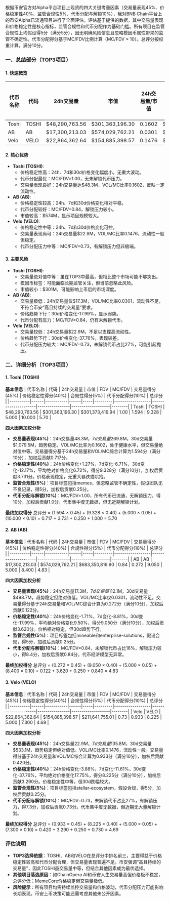 根据币安官方对Alpha平台项目上现货的四大关键考量因素（交易量表现45%、价格稳定性40%、监管合规性5%、代币分配与解锁10%），我对BNB Chain平台上的币安Alpha已流通项目进行了全面评估。评估基于提供的数据，其中交易量表现和价格稳定性是核心指标，监管合规性和代币分配作为基础门槛。所有项目在监管合规性上均假设得5分（满分5分），因无明确风险信息且忽略模因币属性带来的监管不确定性。代币分配得分基于MC/FDV比例计算（MC/FDV × 10）。总评分按权重计算，满分10分。

### 一、总结部分（TOP3项目）

#### 1. 快速概览
| 代币名称 | 代码 | 24h交易量 | 市值 | 24h交易量/市值 | FDV | MC/FDV | 总评分(1-10分) |
|----------|------|-----------|------|----------------|-----|---------|----------------|
| Toshi | TOSHI | $48,290,763.56 | $301,363,196.30 | 0.1602 | $301,373,419.94 | 1.00 | 5.70 |
| AB | AB | $17,300,213.03 | $574,029,762.21 | 0.0301 | $683,350,819.90 | 0.84 | 4.83 |
| Velo | VELO | $22,864,362.64 | $154,885,398.57 | 0.1476 | $211,641,755.01 | 0.73 | 4.69 |

#### 2. 核心优势
- **Toshi (TOSHI)**:
  - 价格稳定性高：24h、7d和30d价格变化幅度小，无重大波动。
  - 代币分配最优：MC/FDV=1.00，无未解锁代币压力。
  - 交易量表现良好：24h交易量达$48.3M，VOL/MC比率0.1602，反映一定流动性。
- **AB (AB)**:
  - 价格稳定性较高：24h、7d和30d价格变化相对平稳。
  - 代币分配较好：MC/FDV=0.84，解锁压力较小。
  - 市值较高：$574M，显示项目规模较大。
- **Velo (VELO)**:
  - 价格稳定性中等：24h、7d和30d价格变化可控。
  - 交易量表现尚可：24h交易量$22.9M，VOL/MC比率0.1476，流动性一般但稳定。
  - 代币分配压力中等：MC/FDV=0.73，有解锁压力但非极端。

#### 3. 主要风险
- **Toshi (TOSHI)**:
  - 交易量绝对值中等：虽在TOP3中最高，但相比整个市场可能不够突出。
  - 模因币标签：可能面临长期监管关注，但当前忽略此风险。
  - 市值较小：$301M，可能影响上币后的市场深度。
- **AB (AB)**:
  - 交易量极低：24h交易量仅$17.3M，VOL/MC比率0.0301，流动性不足，不符合币安“高且持续的交易量”要求。
  - 价格趋势下行：30d价格变化-17.99%，显示弱势。
  - 代币分配有压力：MC/FDV=0.84，仍有未解锁代币。
- **Velo (VELO)**:
  - 交易量较低：24h交易量$22.9M，不足以支撑高流动性。
  - 价格趋势下行：30d价格变化-37.76%，表现较差。
  - 代币分配压力较大：MC/FDV=0.73，未解锁代币占比27%，可能引起抛压。

### 二、详细分析（TOP3项目）

#### 1. Toshi (TOSHI)
**基本信息**
| 代币名称 | 代码 | 24h交易量 | 市值 | FDV | MC/FDV | 交易量得分(45%) | 价格稳定性得分(40%) | 合规性得分(5%) | 代币分配得分(10%) | 总评分 |
|----------|------|-----------|------|-----|---------|------------------|---------------------|----------------|-------------------|--------|
| Toshi | TOSHI | $48,290,763.56 | $301,363,196.30 | $301,373,419.94 | 1.00 | 1.594 | 9.328 | 5.000 | 10.000 | 5.70 |

**四大因素加权分析**
- **交易量表现(45%)**：24h交易量$48.3M，7d交易量$269.8M，30d交易量$1,079.5M，趋势稳定。VOL/MC比率为0.1602，处于健康水平，但交易量绝对值中等。交易量得分基于24h交易量和VOL/MC综合计算为1.594分（满分10分），加权后贡献0.717分。
- **价格稳定性(40%)**：24h价格变化+1.27%，7d变化-6.71%，30d变化-12.17%，平均绝对价格变化6.72%，得分9.328分（满分10分），加权后贡献3.731分。价格表现稳定，无重大暴跌或哄抬。
- **监管合规性(5%)**：项目标签包括memes，但忽略监管不确定性，假设团队无不良记录，得5分，加权后贡献0.25分。
- **代币分配与解锁(10%)**：MC/FDV=1.00，所有代币已流通，无解锁压力，得10分，加权后贡献1.0分。代币集中度无数据，但无近期解锁计划。

**最终加权得分**
总评分 = (1.594 × 0.45) + (9.328 × 0.40) + (5.000 × 0.05) + (10.000 × 0.10) = 0.717 + 3.731 + 0.250 + 1.000 = 5.70

#### 2. AB (AB)
**基本信息**
| 代币名称 | 代码 | 24h交易量 | 市值 | FDV | MC/FDV | 交易量得分(45%) | 价格稳定性得分(40%) | 合规性得分(5%) | 代币分配得分(10%) | 总评分 |
|----------|------|-----------|------|-----|---------|------------------|---------------------|----------------|-------------------|--------|
| AB | AB | $17,300,213.03 | $574,029,762.21 | $683,350,819.90 | 0.84 | 0.272 | 9.050 | 5.000 | 8.400 | 4.83 |

**四大因素加权分析**
- **交易量表现(45%)**：24h交易量$17.3M，7d交易量$112.1M，30d交易量$498.7M，趋势稳定但绝对值低。VOL/MC比率仅0.0301，流动性不足。交易量得分基于24h交易量和VOL/MC综合计算为0.272分（满分10分），加权后贡献0.122分。
- **价格稳定性(40%)**：24h价格变化-1.71%，7d变化-8.81%，30d变化-17.99%，平均绝对价格变化9.50%，得分9.050分（满分10分），加权后贡献3.620分。价格相对稳定，但30d趋势下行。
- **监管合规性(5%)**：项目标签包括mineable和enterprise-solutions，假设合规，得5分，加权后贡献0.25分。
- **代币分配与解锁(10%)**：MC/FDV=0.84，未解锁代币占比16%，解锁压力较小，得8.4分，加权后贡献0.84分。代币经济模型无异常。

**最终加权得分**
总评分 = (0.272 × 0.45) + (9.050 × 0.40) + (5.000 × 0.05) + (8.400 × 0.10) = 0.122 + 3.620 + 0.250 + 0.840 = 4.83

#### 3. Velo (VELO)
**基本信息**
| 代币名称 | 代码 | 24h交易量 | 市值 | FDV | MC/FDV | 交易量得分(45%) | 价格稳定性得分(40%) | 合规性得分(5%) | 代币分配得分(10%) | 总评分 |
|----------|------|-----------|------|-----|---------|------------------|---------------------|----------------|-------------------|--------|
| Velo | VELO | $22,864,362.64 | $154,885,398.57 | $211,641,755.01 | 0.73 | 0.933 | 8.225 | 5.000 | 7.300 | 4.69 |

**四大因素加权分析**
- **交易量表现(45%)**：24h交易量$22.9M，7d交易量$135.8M，30d交易量$533.1M，趋势稳定但绝对值低。VOL/MC比率0.1476，流动性一般。交易量得分基于24h交易量和VOL/MC综合计算为0.933分（满分10分），加权后贡献0.420分。
- **价格稳定性(40%)**：24h价格变化-3.88%，7d变化-11.61%，30d变化-37.76%，平均绝对价格变化17.75%，得分8.225分（满分10分），加权后贡献3.290分。价格稳定性中等，但30d跌幅较大。
- **监管合规性(5%)**：项目标签包括stellar-ecosystem，假设合规，得5分，加权后贡献0.25分。
- **代币分配与解锁(10%)**：MC/FDV=0.73，未解锁代币占比27%，有解锁压力，得7.3分，加权后贡献0.73分。代币集中度无数据，但近期无大量解锁计划。

**最终加权得分**
总评分 = (0.933 × 0.45) + (8.225 × 0.40) + (5.000 × 0.05) + (7.300 × 0.10) = 0.420 + 3.290 + 0.250 + 0.730 = 4.69

### 评估说明
- **TOP3选择依据**：TOSHI、AB和VELO在总评分中排名前三，主要得益于价格稳定性较高和代币分配合理，但交易量表现普遍不足。币安强调“高且持续的交易量”，因此TOSHI虽交易量中等，但结合其他因素成为最优选择。
- **其他项目落选原因**：如ChainOpera AI和币安人生交易量高但价格极不稳定，总评分低；MemeCore价格稳定但交易量极低。
- **风险提示**：所有项目均需持续监控交易量和价格波动，代币分配压力可能影响长期表现。币安上币决策可能还需考虑其他未公开因素。
